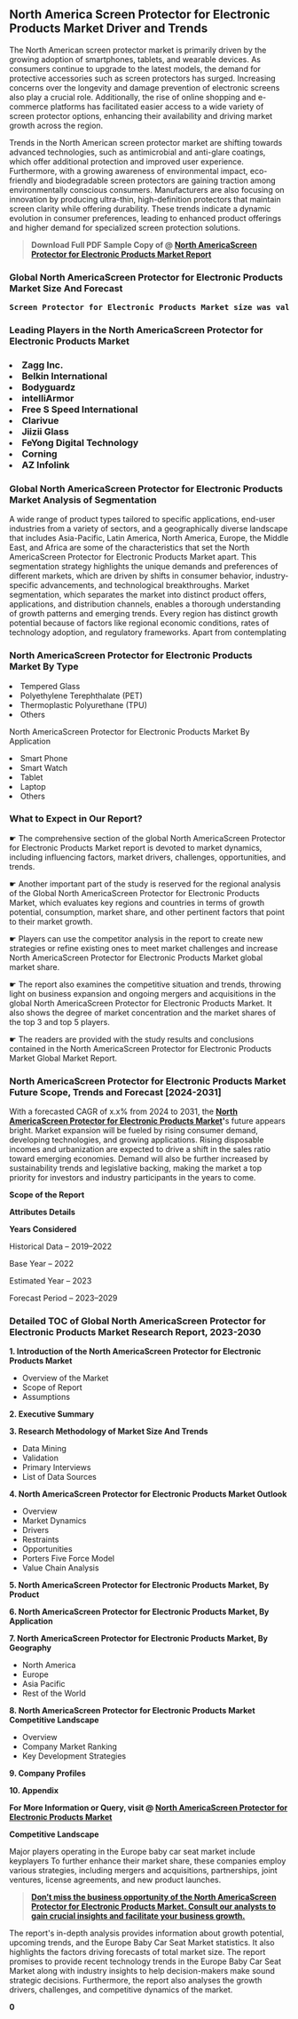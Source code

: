<p> <h2>North America Screen Protector for Electronic Products Market Driver and Trends</h2><p>The North American screen protector market is primarily driven by the growing adoption of smartphones, tablets, and wearable devices. As consumers continue to upgrade to the latest models, the demand for protective accessories such as screen protectors has surged. Increasing concerns over the longevity and damage prevention of electronic screens also play a crucial role. Additionally, the rise of online shopping and e-commerce platforms has facilitated easier access to a wide variety of screen protector options, enhancing their availability and driving market growth across the region.</p><p>Trends in the North American screen protector market are shifting towards advanced technologies, such as antimicrobial and anti-glare coatings, which offer additional protection and improved user experience. Furthermore, with a growing awareness of environmental impact, eco-friendly and biodegradable screen protectors are gaining traction among environmentally conscious consumers. Manufacturers are also focusing on innovation by producing ultra-thin, high-definition protectors that maintain screen clarity while offering durability. These trends indicate a dynamic evolution in consumer preferences, leading to enhanced product offerings and higher demand for specialized screen protection solutions.</p></p><blockquote id="" class=""><strong>Download Full PDF Sample Copy of @&nbsp;<a href="https://www.verifiedmarketreports.com/download-sample/?rid=312882&utm_source=GitHub-Jan&utm_medium=264" target="_blank">North AmericaScreen Protector for Electronic Products Market Report</a>&nbsp;&nbsp;</strong></blockquote><h3 id="" class=""><strong>Global&nbsp;North AmericaScreen Protector for Electronic Products Market Size And Forecast</strong></h3><pre class="reader-text-block__code-block"><strong>Screen Protector for Electronic Products Market size was valued at USD 28.5 Billion in 2022 and is projected to reach USD 47.2 Billion by 2030, growing at a CAGR of 7.3% from 2024 to 2030.</strong></pre><h3 id="" class="">Leading Players in the&nbsp;North AmericaScreen Protector for Electronic Products Market</h3><h3 class=""></Li><Li>Zagg Inc.</Li><Li> Belkin International</Li><Li> Bodyguardz</Li><Li> intelliArmor</Li><Li> Free S Speed International</Li><Li> Clarivue</Li><Li> Jiizii Glass</Li><Li> FeYong Digital Technology</Li><Li> Corning</Li><Li> AZ Infolink</h3><h3 id="" class="">Global&nbsp;North AmericaScreen Protector for Electronic Products Market Analysis of Segmentation</h3><p id="" class="">A wide range of product types tailored to specific applications, end-user industries from a variety of sectors, and a geographically diverse landscape that includes Asia-Pacific, Latin America, North America, Europe, the Middle East, and Africa are some of the characteristics that set the North AmericaScreen Protector for Electronic Products Market apart. This segmentation strategy highlights the unique demands and preferences of different markets, which are driven by shifts in consumer behavior, industry-specific advancements, and technological breakthroughs. Market segmentation, which separates the market into distinct product offers, applications, and distribution channels, enables a thorough understanding of growth patterns and emerging trends. Every region has distinct growth potential because of factors like regional economic conditions, rates of technology adoption, and regulatory frameworks. Apart from contemplating</p><h3 id="" class="">North AmericaScreen Protector for Electronic Products Market&nbsp;By Type</h3><p></Li><Li>Tempered Glass</Li><Li> Polyethylene Terephthalate (PET)</Li><Li> Thermoplastic Polyurethane (TPU)</Li><Li> Others</p><div class="" data-test-id=""><p>North AmericaScreen Protector for Electronic Products Market&nbsp;By Application</p></div><p class=""></Li><Li>Smart Phone</Li><Li> Smart Watch</Li><Li> Tablet</Li><Li> Laptop</Li><Li> Others</p><div class="" data-test-id=""><h3><span class="">What to Expect in Our Report?</span></h3></div><div class="" data-test-id=""><p><span class="">☛ The comprehensive section of the global North AmericaScreen Protector for Electronic Products Market report is devoted to market dynamics, including influencing factors, market drivers, challenges, opportunities, and trends.</span></p></div><div class="" data-test-id=""><p><span class="">☛ Another important part of the study is reserved for the regional analysis of the Global North AmericaScreen Protector for Electronic Products Market, which evaluates key regions and countries in terms of growth potential, consumption, market share, and other pertinent factors that point to their market growth.</span></p></div><div class="" data-test-id=""><p><span class="">☛ Players can use the competitor analysis in the report to create new strategies or refine existing ones to meet market challenges and increase North AmericaScreen Protector for Electronic Products Market global market share.</span></p></div><div class="" data-test-id=""><p><span class="">☛ The report also examines the competitive situation and trends, throwing light on business expansion and ongoing mergers and acquisitions in the global North AmericaScreen Protector for Electronic Products Market. It also shows the degree of market concentration and the market shares of the top 3 and top 5 players.</span></p></div><div class="" data-test-id=""><p><span class="">☛ The readers are provided with the study results and conclusions contained in the North AmericaScreen Protector for Electronic Products Market Global Market Report.</span></p></div><div class="" data-test-id=""><h3><span class="">North AmericaScreen Protector for Electronic Products Market Future Scope, Trends and Forecast [2024-2031]</span></h3></div><div class="" data-test-id=""><p><span class="">With a forecasted CAGR of x.x% from 2024 to 2031, the <strong><a href="https://www.verifiedmarketreports.com/download-sample/?rid=312882&utm_source=GitHub-Jan&utm_medium=264" target="_blank">North AmericaScreen Protector for Electronic Products Market</a>'</strong>s future appears bright. Market expansion will be fueled by rising consumer demand, developing technologies, and growing applications. Rising disposable incomes and urbanization are expected to drive a shift in the sales ratio toward emerging economies. Demand will also be further increased by sustainability trends and legislative backing, making the market a top priority for investors and industry participants in the years to come.</span></p><p id="ember66" class="ember-view reader-text-block__paragraph"><strong>Scope of the Report</strong></p><p id="ember67" class="ember-view reader-text-block__paragraph"><strong>Attributes Details</strong></p><p id="ember68" class="ember-view reader-text-block__paragraph"><strong>Years Considered</strong></p><p id="ember69" class="ember-view reader-text-block__paragraph">Historical Data &ndash; 2019&ndash;2022</p><p id="ember70" class="ember-view reader-text-block__paragraph">Base Year &ndash; 2022</p><p id="ember71" class="ember-view reader-text-block__paragraph">Estimated Year &ndash; 2023</p><p id="ember72" class="ember-view reader-text-block__paragraph">Forecast Period &ndash; 2023&ndash;2029</p></div><h3 id="" class="">Detailed TOC of Global North AmericaScreen Protector for Electronic Products Market Research Report, 2023-2030</h3><p id="" class=""><strong>1. Introduction of the North AmericaScreen Protector for Electronic Products Market</strong></p><ul><li>Overview of the Market</li><li>Scope of Report</li><li>Assumptions</li></ul><p id="" class=""><strong>2. Executive Summary</strong></p><p id="" class=""><strong>3. Research Methodology of Market Size And Trends</strong></p><ul><li>Data Mining</li><li>Validation</li><li>Primary Interviews</li><li>List of Data Sources</li></ul><p id="" class=""><strong>4. North AmericaScreen Protector for Electronic Products Market Outlook</strong></p><ul><li>Overview</li><li>Market Dynamics</li><li>Drivers</li><li>Restraints</li><li>Opportunities</li><li>Porters Five Force Model</li><li>Value Chain Analysis</li></ul><p id="" class=""><strong>5. North AmericaScreen Protector for Electronic Products Market, By Product</strong></p><p id="" class=""><strong>6. North AmericaScreen Protector for Electronic Products Market, By Application</strong></p><p id="" class=""><strong>7. North AmericaScreen Protector for Electronic Products Market, By Geography</strong></p><ul><li>North America</li><li>Europe</li><li>Asia Pacific</li><li>Rest of the World</li></ul><p id="" class=""><strong>8. North AmericaScreen Protector for Electronic Products Market Competitive Landscape</strong></p><ul><li>Overview</li><li>Company Market Ranking</li><li>Key Development Strategies</li></ul><p id="" class=""><strong>9. Company Profiles</strong></p><p id="" class=""><strong>10. Appendix</strong></p><p><strong>For More Information or Query, visit&nbsp;@ <a href="https://www.verifiedmarketreports.com/product/screen-protector-for-electronic-products-market/" target="_blank">North AmericaScreen Protector for Electronic Products Market</a></strong></p><p id="ember61" class="ember-view reader-text-block__paragraph"><strong>Competitive Landscape</strong></p><p id="ember62" class="ember-view reader-text-block__paragraph">Major players operating in the Europe baby car seat market include keyplayers To further enhance their market share, these companies employ various strategies, including mergers and acquisitions, partnerships, joint ventures, license agreements, and new product launches.</p><blockquote id="ember63" class="ember-view reader-text-block__blockquote"><strong><a href="https://www.verifiedmarketreports.com/download-sample/?rid=312882&utm_source=GitHub-Jan&utm_medium=264" target="_blank">Don&rsquo;t miss the business opportunity of the North AmericaScreen Protector for Electronic Products Market. Consult our analysts to gain crucial insights and facilitate your business growth.</a></strong></blockquote><p id="ember64" class="ember-view reader-text-block__paragraph">The report's in-depth analysis provides information about growth potential, upcoming trends, and the Europe Baby Car Seat Market statistics. It also highlights the factors driving forecasts of total market size. The report promises to provide recent technology trends in the Europe Baby Car Seat Market along with industry insights to help decision-makers make sound strategic decisions. Furthermore, the report also analyses the growth drivers, challenges, and competitive dynamics of the market.</p><p class="ember-view reader-text-block__paragraph"><strong>0</strong></p>
